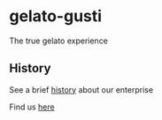 # gelato-gusti
The true gelato experience

## History

See a brief [history](history.md) about our enterprise

Find us [here](./location.md)

